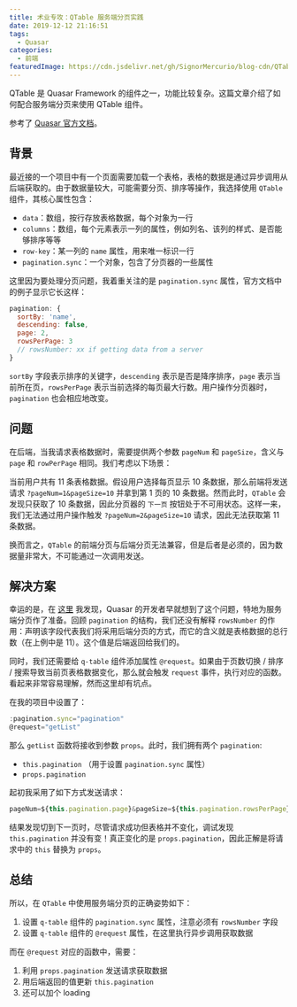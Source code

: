 ```yaml
---
title: 术业专攻：QTable 服务端分页实践
date: 2019-12-12 21:16:51
tags:
  - Quasar
categories:
  - 前端
featuredImage: https://cdn.jsdelivr.net/gh/SignorMercurio/blog-cdn/QTableSSpagination/0.png
---
```


QTable 是 Quasar Framework 的组件之一，功能比较复杂。这篇文章介绍了如何配合服务端分页来使用 QTable 组件。

<!--more-->

参考了 [Quasar 官方文档](https://quasar.dev/vue-components/table)。

## 背景

最近接的一个项目中有一个页面需要加载一个表格，表格的数据是通过异步调用从后端获取的。由于数据量较大，可能需要分页、排序等操作，我选择使用 `QTable` 组件，其核心属性包含：

- `data`：数组，按行存放表格数据，每个对象为一行
- `columns`：数组，每个元素表示一列的属性，例如列名、该列的样式、是否能够排序等等
- `row-key`：某一列的 `name` 属性，用来唯一标识一行
- `pagination.sync`：一个对象，包含了分页器的一些属性

这里因为要处理分页问题，我着重关注的是 `pagination.sync` 属性，官方文档中的例子显示它长这样：

```js
pagination: {
  sortBy: 'name',
  descending: false,
  page: 2,
  rowsPerPage: 3
  // rowsNumber: xx if getting data from a server
}
```

`sortBy` 字段表示排序的关键字，`descending` 表示是否是降序排序，`page` 表示当前所在页，`rowsPerPage` 表示当前选择的每页最大行数。用户操作分页器时，`pagination` 也会相应地改变。

## 问题

在后端，当我请求表格数据时，需要提供两个参数 `pageNum` 和 `pageSize`，含义与 `page` 和 `rowPerPage` 相同。我们考虑以下场景：

当前用户共有 11 条表格数据。假设用户选择每页显示 10 条数据，那么前端将发送请求 `?pageNum=1&pageSize=10` 并拿到第 1 页的 10 条数据。然而此时，`QTable` 会发现只获取了 10 条数据，因此分页器的 `下一页` 按钮处于不可用状态。这样一来，我们无法通过用户操作触发 `?pageNum=2&pageSize=10` 请求，因此无法获取第 11 条数据。

换而言之，`QTable` 的前端分页与后端分页无法兼容，但是后者是必须的，因为数据量非常大，不可能通过一次调用发送。

## 解决方案

幸运的是，在 [这里](https://quasar.dev/vue-components/table#Server-side-pagination%2C-filter-and-sorting) 我发现，Quasar 的开发者早就想到了这个问题，特地为服务端分页作了准备。回顾 `pagination` 的结构，我们还没有解释 `rowsNumber` 的作用：声明该字段代表我们将采用后端分页的方式，而它的含义就是表格数据的总行数（在上例中是 11）。这个值是后端返回给我们的。

同时，我们还需要给 `q-table` 组件添加属性 `@request`。如果由于页数切换 / 排序 / 搜索导致当前页表格数据变化，那么就会触发 `request` 事件，执行对应的函数。看起来非常容易理解，然而这里却有坑点。

在我的项目中设置了：

```js
:pagination.sync="pagination"
@request="getList"
```

那么 `getList` 函数将接收到参数 `props`。此时，我们拥有两个 `pagination`:

- `this.pagination` （用于设置 `pagination.sync` 属性）
- `props.pagination`

起初我采用了如下方式发送请求：

```js
pageNum=${this.pagination.page}&pageSize=${this.pagination.rowsPerPage}
```

结果发现切到下一页时，尽管请求成功但表格并不变化，调试发现 `this.pagination` 并没有变！真正变化的是 `props.pagination`，因此正解是将请求中的 `this` 替换为 `props`。

## 总结

所以，在 `QTable` 中使用服务端分页的正确姿势如下：

1. 设置 `q-table` 组件的 `pagination.sync` 属性，注意必须有 `rowsNumber` 字段
2. 设置 `q-table` 组件的 `@request` 属性，在这里执行异步调用获取数据

而在 `@request` 对应的函数中，需要：

1. 利用 `props.pagination` 发送请求获取数据
2. 用后端返回的值更新 `this.pagination`
3. 还可以加个 loading
